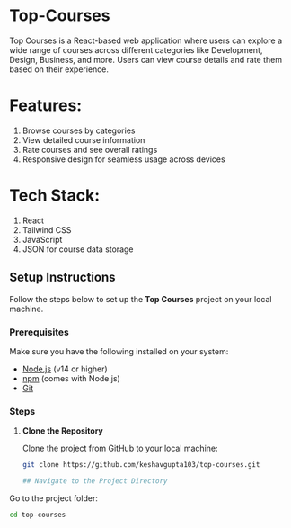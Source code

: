 # Top-Courses
Top Courses is a React-based web application where users can explore a wide range of courses across different categories like Development, Design, Business, and more. Users can view course details and rate them based on their experience.
# Features:
1) Browse courses by categories 
2) View detailed course information 
3) Rate courses and see overall ratings 
4) Responsive design for seamless usage across devices
# Tech Stack:
1) React
2) Tailwind CSS
3) JavaScript
4) JSON for course data storage
## Setup Instructions

Follow the steps below to set up the **Top Courses** project on your local machine.

### Prerequisites
Make sure you have the following installed on your system:
- [Node.js](https://nodejs.org/) (v14 or higher)
- [npm](https://www.npmjs.com/) (comes with Node.js)
- [Git](https://git-scm.com/)

### Steps

1. **Clone the Repository**

   Clone the project from GitHub to your local machine:
   ```bash
   git clone https://github.com/keshavgupta103/top-courses.git

   ## Navigate to the Project Directory

Go to the project folder:

```bash
cd top-courses

